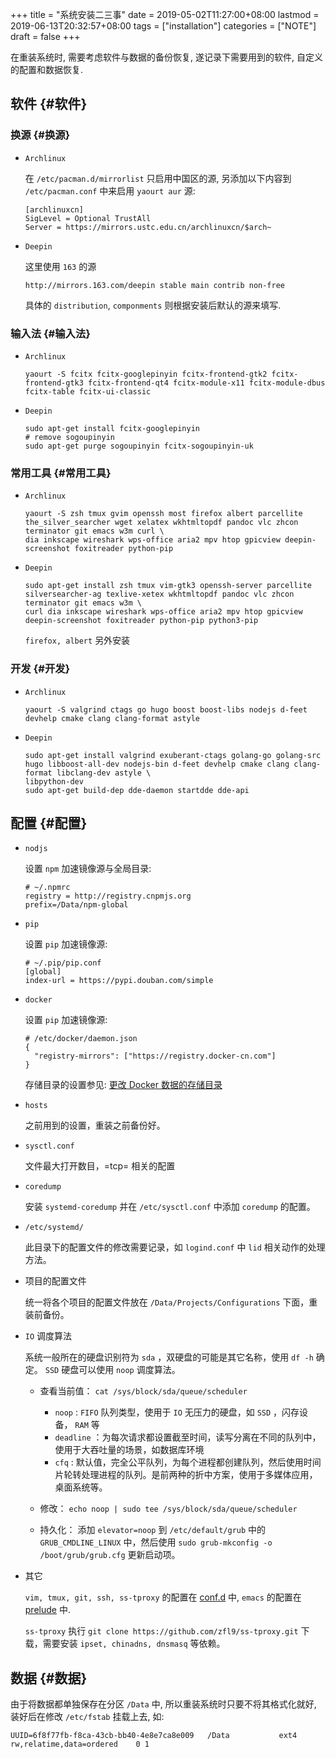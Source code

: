 +++
title = "系统安装二三事"
date = 2019-05-02T11:27:00+08:00
lastmod = 2019-06-13T20:32:57+08:00
tags = ["installation"]
categories = ["NOTE"]
draft = false
+++

在重装系统时, 需要考虑软件与数据的备份恢复, 遂记录下需要用到的软件, 自定义的配置和数据恢复.


## 软件 {#软件}


### 换源 {#换源}

-   `Archlinux`

    在 `/etc/pacman.d/mirrorlist` 只启用中国区的源, 另添加以下内容到 `/etc/pacman.conf` 中来启用 `yaourt aur` 源:

    ```shell
    [archlinuxcn]
    SigLevel = Optional TrustAll
    Server = https://mirrors.ustc.edu.cn/archlinuxcn/$arch~
    ```

-   `Deepin`

    这里使用 `163` 的源

    ```shell
    http://mirrors.163.com/deepin stable main contrib non-free
    ```

    具体的 `distribution`, `componments` 则根据安装后默认的源来填写.


### 输入法 {#输入法}

-   `Archlinux`

    ```shell
    yaourt -S fcitx fcitx-googlepinyin fcitx-frontend-gtk2 fcitx-frontend-gtk3 fcitx-frontend-qt4 fcitx-module-x11 fcitx-module-dbus fcitx-table fcitx-ui-classic
    ```

-   `Deepin`

    ```shell
    sudo apt-get install fcitx-googlepinyin
    # remove sogoupinyin
    sudo apt-get purge sogoupinyin fcitx-sogoupinyin-uk
    ```


### 常用工具 {#常用工具}

-   `Archlinux`

    ```shell
    yaourt -S zsh tmux gvim openssh most firefox albert parcellite the_silver_searcher wget xelatex wkhtmltopdf pandoc vlc zhcon terminator git emacs w3m curl \
    dia inkscape wireshark wps-office aria2 mpv htop gpicview deepin-screenshot foxitreader python-pip
    ```

-   `Deepin`

    ```shell
    sudo apt-get install zsh tmux vim-gtk3 openssh-server parcellite silversearcher-ag texlive-xetex wkhtmltopdf pandoc vlc zhcon terminator git emacs w3m \
    curl dia inkscape wireshark wps-office aria2 mpv htop gpicview deepin-screenshot foxitreader python-pip python3-pip
    ```

    `firefox, albert` 另外安装


### 开发 {#开发}

-   `Archlinux`

    ```shell
    yaourt -S valgrind ctags go hugo boost boost-libs nodejs d-feet devhelp cmake clang clang-format astyle
    ```

-   `Deepin`

    ```shell
    sudo apt-get install valgrind exuberant-ctags golang-go golang-src hugo libboost-all-dev nodejs-bin d-feet devhelp cmake clang clang-format libclang-dev astyle \
    libpython-dev
    sudo apt-get build-dep dde-daemon startdde dde-api
    ```


## 配置 {#配置}

-   `nodjs`

    设置 `npm` 加速镜像源与全局目录:

    ```shell
    # ~/.npmrc
    registry = http://registry.cnpmjs.org
    prefix=/Data/npm-global
    ```

-   `pip`

    设置 `pip` 加速镜像源:

    ```shell
    # ~/.pip/pip.conf
    [global]
    index-url = https://pypi.douban.com/simple
    ```

-   `docker`

    设置 `pip` 加速镜像源:

    ```shell
    # /etc/docker/daemon.json
    {
      "registry-mirrors": ["https://registry.docker-cn.com"]
    }
    ```

    存储目录的设置参见: [更改 Docker 数据的存储目录](http://jouyouyun.github.io/post/docker-data-storage/)

-   `hosts`

    之前用到的设置，重装之前备份好。

-   `sysctl.conf`

    文件最大打开数目，=tcp= 相关的配置

-   `coredump`

    安装 `systemd-coredump` 并在 `/etc/sysctl.conf` 中添加 `coredump` 的配置。

-   `/etc/systemd/`

    此目录下的配置文件的修改需要记录，如 `logind.conf` 中 `lid` 相关动作的处理方法。

-   项目的配置文件

    统一将各个项目的配置文件放在 `/Data/Projects/Configurations` 下面，重装前备份。

-   `IO` 调度算法

    系统一般所在的硬盘识别符为 `sda` ，双硬盘的可能是其它名称，使用 `df -h` 确定。
    `SSD` 硬盘可以使用 `noop` 调度算法。

    -   查看当前值： `cat /sys/block/sda/queue/scheduler`
        -   `noop` : `FIFO` 队列类型，使用于 `IO` 无压力的硬盘，如 `SSD` ，闪存设备， `RAM` 等
        -   `deadline` ：为每次请求都设置截至时间，读写分离在不同的队列中，使用于大吞吐量的场景，如数据库环境
        -   `cfq` : 默认值，完全公平队列，为每个进程都创建队列，然后使用时间片轮转处理进程的队列。是前两种的折中方案，使用于多媒体应用，桌面系统等。

    -   修改： `echo noop | sudo tee /sys/block/sda/queue/scheduler`

    -   持久化： 添加 `elevator=noop` 到 `/etc/default/grub` 中的 `GRUB_CMDLINE_LINUX` 中，然后使用 `sudo grub-mkconfig -o /boot/grub/grub.cfg` 更新启动项。

-   其它

    `vim, tmux, git, ssh, ss-tproxy` 的配置在 [conf.d](https://gitee.com/jouyouyun/conf.d) 中, `emacs` 的配置在 [prelude](https://github.com/jouyouyun/prelude) 中.

    `ss-tproxy` 执行 `git clone https://github.com/zfl9/ss-tproxy.git` 下载，需要安装 `ipset, chinadns, dnsmasq` 等依赖。


## 数据 {#数据}

由于将数据都单独保存在分区 `/Data` 中, 所以重装系统时只要不将其格式化就好, 装好后在修改 `/etc/fstab` 挂载上去, 如:

```shell
UUID=6f8f77fb-f8ca-43cb-bb40-4e8e7ca8e009   /Data           ext4        rw,relatime,data=ordered    0 1
```
